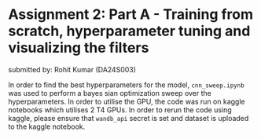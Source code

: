# Assignment 2: Part A - Training from scratch, hyperparameter tuning and visualizing the filters
submitted by: Rohit Kumar (DA24S003)

In order to find the best hyperparameters for the model, `cnn_sweep.ipynb` was used to perform a bayes sian optimization sweep over the hyperparameters. In order to utilise the GPU, the code was run on kaggle notebooks which utilises 2 T4 GPUs. In order to rerun the code using kaggle, please ensure that `wandb_api` secret is set and dataset is uploaded to the kaggle notebook. 
